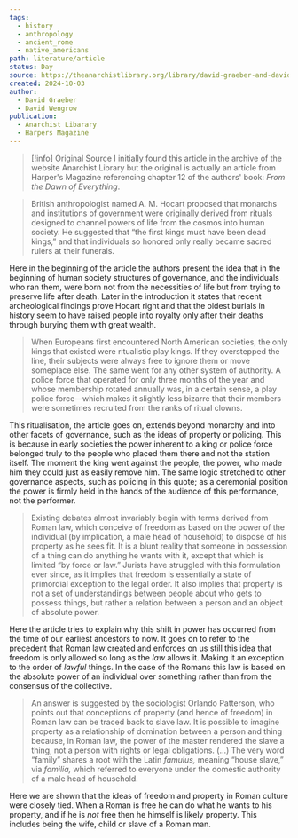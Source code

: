 ```yaml
---
tags:
  - history
  - anthropology
  - ancient_rome
  - native_americans
path: literature/article
status: Day
source: https://theanarchistlibrary.org/library/david-graeber-and-david-wengrow-flesh-and-blood
created: 2024-10-03
author:
  - David Graeber
  - David Wengrow
publication:
  - Anarchist Libarary
  - Harpers Magazine
---
```

> [!info] Original Source
> I initially found this article in the archive of the website Anarchist Library but the original is actually an article from Harper's Magazine referencing chapter 12 of the authors' book: *From the Dawn of Everything*.

> British anthropologist named A. M. Hocart proposed that monarchs and institutions of government were originally derived from rituals designed to channel powers of life from the cosmos into human society. He suggested that “the first kings must have been dead kings,” and that individuals so honored only really became sacred rulers at their funerals.

Here in the beginning of the article the authors present the idea that in the beginning of human society structures of governance, and the individuals who ran them, were born not from the necessities of life but from trying to preserve life after death. Later in the introduction it states that recent archeological findings prove Hocart right and that the oldest burials in history seem to have raised people into royalty only after their deaths through burying them with great wealth.

> When Europeans first encountered North American societies, the only kings that existed were ritualistic play kings. If they overstepped the line, their subjects were always free to ignore them or move someplace else. The same went for any other system of authority. A police force that operated for only three months of the year and whose membership rotated annually was, in a certain sense, a play police force—which makes it slightly less bizarre that their members were sometimes recruited from the ranks of ritual clowns.

This ritualisation, the article goes on, extends beyond monarchy and into other facets of governance, such as the ideas of property or policing. This is because in early societies the power inherent to a king or police force belonged truly to the people who placed them there and not the station itself. The moment the king went against the people, the power, who made him they could just as easily remove him. The same logic stretched to other governance aspects, such as policing in this quote; as a ceremonial position the power is firmly held in the hands of the audience of this performance, not the performer.

> Existing debates almost invariably begin with terms derived from Roman law, which conceive of freedom as based on the power of the individual (by implication, a male head of household) to dispose of his property as he sees fit. It is a blunt reality that someone in possession of a thing can do anything he wants with it, except that which is limited “by force or law.” Jurists have struggled with this formulation ever since, as it implies that freedom is essentially a state of primordial exception to the legal order. It also implies that property is not a set of understandings between people about who gets to possess things, but rather a relation between a person and an object of absolute power.

Here the article tries to explain why this shift in power has occurred from the time of our earliest ancestors to now. It goes on to refer to the precedent that Roman law created and enforces on us still this idea that freedom is only allowed so long as the *law* allows it. Making it an exception to the order of *lawful* things. In the case of the Romans this law is based on the absolute power of an individual over something rather than from the consensus of the collective.

> An answer is suggested by the sociologist Orlando Patterson, who points out that conceptions of property (and hence of freedom) in Roman law can be traced back to slave law. It is possible to imagine property as a relationship of domination between a person and thing because, in Roman law, the power of the master rendered the slave a thing, not a person with rights or legal obligations. (...) The very word “family” shares a root with the Latin _famulus,_ meaning “house slave,” via _familia,_ which referred to everyone under the domestic authority of a male head of household.

Here we are shown that the ideas of freedom and property in Roman culture were closely tied. When a Roman is free he can do what he wants to his property, and if he is *not* free then he himself is likely property. This includes being the wife, child or slave of a Roman man.
